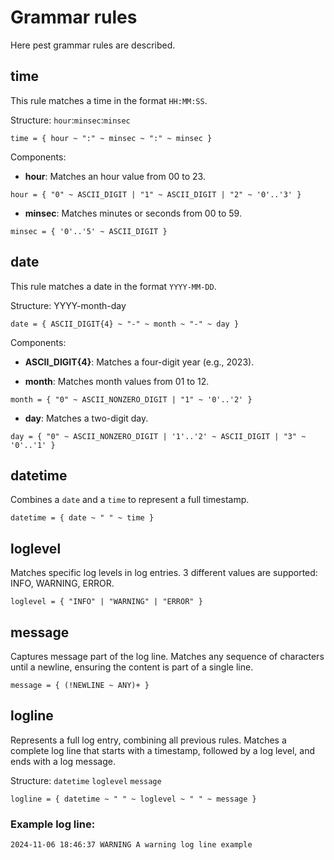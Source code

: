 # Grammar rules

Here pest grammar rules are described.

## time

This rule matches a time in the format `HH:MM:SS`.

Structure: `hour`:`minsec`:`minsec`

```pest
time = { hour ~ ":" ~ minsec ~ ":" ~ minsec }
```

Components:

- **hour**: Matches an hour value from 00 to 23.

```pest
hour = { "0" ~ ASCII_DIGIT | "1" ~ ASCII_DIGIT | "2" ~ '0'..'3' }
```

- **minsec**: Matches minutes or seconds from 00 to 59.

```pest
minsec = { '0'..'5' ~ ASCII_DIGIT }
```

## date

This rule matches a date in the format `YYYY-MM-DD`.

Structure: YYYY-month-day

```pest
date = { ASCII_DIGIT{4} ~ "-" ~ month ~ "-" ~ day }
```

Components:

- **ASCII_DIGIT{4}**: Matches a four-digit year (e.g., 2023).

- **month**: Matches month values from 01 to 12.

```pest
month = { "0" ~ ASCII_NONZERO_DIGIT | "1" ~ '0'..'2' }
```

- **day**: Matches a two-digit day.

```pest
day = { "0" ~ ASCII_NONZERO_DIGIT | '1'..'2' ~ ASCII_DIGIT | "3" ~ '0'..'1' }
```

## datetime

Combines a `date` and a `time` to represent a full timestamp.

```pest
datetime = { date ~ " " ~ time }
```

## loglevel

Matches specific log levels in log entries. 3 different values are supported: INFO, WARNING, ERROR.

```pest
loglevel = { "INFO" | "WARNING" | "ERROR" }
```

## message

Captures message part of the log line. Matches any sequence of characters until a newline, ensuring the content is part of a single line.

```pest
message = { (!NEWLINE ~ ANY)+ }
```

## logline

Represents a full log entry, combining all previous rules. Matches a complete log line that starts with a timestamp, followed by a log level, and ends with a log message.

Structure: `datetime` `loglevel` `message`

```pest
logline = { datetime ~ " " ~ loglevel ~ " " ~ message }
```

### Example log line:

```log
2024-11-06 18:46:37 WARNING A warning log line example
```